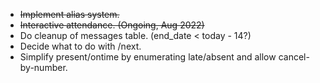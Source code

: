 - ~~Implement alias system.~~
- ~~Interactive attendance. (Ongoing, Aug 2022)~~
- Do cleanup of messages table. (end_date < today - 14?)
- Decide what to do with /next.
- Simplify present/ontime by enumerating late/absent and allow cancel-by-number.
